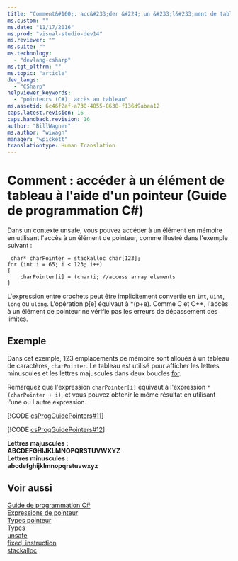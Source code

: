 ```yaml
---
title: "Comment&#160;: acc&#233;der &#224; un &#233;l&#233;ment de tableau &#224; l&#39;aide d&#39;un pointeur (Guide de programmation C#) | Microsoft Docs"
ms.custom: ""
ms.date: "11/17/2016"
ms.prod: "visual-studio-dev14"
ms.reviewer: ""
ms.suite: ""
ms.technology: 
  - "devlang-csharp"
ms.tgt_pltfrm: ""
ms.topic: "article"
dev_langs: 
  - "CSharp"
helpviewer_keywords: 
  - "pointeurs (C#), accès au tableau"
ms.assetid: 6c46f2af-a730-4855-8638-f136d9abaa12
caps.latest.revision: 16
caps.handback.revision: 16
author: "BillWagner"
ms.author: "wiwagn"
manager: "wpickett"
translationtype: Human Translation
---
```

# Comment&#160;: acc&#233;der &#224; un &#233;l&#233;ment de tableau &#224; l&#39;aide d&#39;un pointeur (Guide de programmation C#)
Dans un contexte unsafe, vous pouvez accéder à un élément en mémoire en utilisant l'accès à un élément de pointeur, comme illustré dans l'exemple suivant :  
  
```  
 char* charPointer = stackalloc char[123];  
for (int i = 65; i < 123; i++)  
{  
    charPointer[i] = (char)i; //access array elements  
}  
```  
  
 L'expression entre crochets peut être implicitement convertie en `int`, `uint`, `long` ou `ulong`.  L'opération p\[e\] équivaut à \*\(p\+e\).  Comme C et C\+\+, l'accès à un élément de pointeur ne vérifie pas les erreurs de dépassement des limites.  
  
## Exemple  
 Dans cet exemple, 123 emplacements de mémoire sont alloués à un tableau de caractères, `charPointer`.  Le tableau est utilisé pour afficher les lettres minuscules et les lettres majuscules dans deux boucles [for](../../../csharp/language-reference/keywords/for.md).  
  
 Remarquez que l'expression `charPointer[i]` équivaut à l'expression `*(charPointer + i)`, et vous pouvez obtenir le même résultat en utilisant l'une ou l'autre expression.  
  
 [!CODE [csProgGuidePointers#11](../CodeSnippet/VS_Snippets_VBCSharp/csProgGuidePointers#11)]  
  
 [!CODE [csProgGuidePointers#12](../CodeSnippet/VS_Snippets_VBCSharp/csProgGuidePointers#12)]  
  
  **Lettres majuscules :**  
**ABCDEFGHIJKLMNOPQRSTUVWXYZ**  
**Lettres minuscules :**  
**abcdefghijklmnopqrstuvwxyz**   
## Voir aussi  
 [Guide de programmation C\#](../../../csharp/programming-guide/index.md)   
 [Expressions de pointeur](../../../csharp/programming-guide/unsafe-code-pointers/pointer-expressions.md)   
 [Types pointeur](../../../csharp/programming-guide/unsafe-code-pointers/pointer-types.md)   
 [Types](../../../csharp/language-reference/keywords/types.md)   
 [unsafe](../../../csharp/language-reference/keywords/unsafe.md)   
 [fixed, instruction](../../../csharp/language-reference/keywords/fixed-statement.md)   
 [stackalloc](../../../csharp/language-reference/keywords/stackalloc.md)